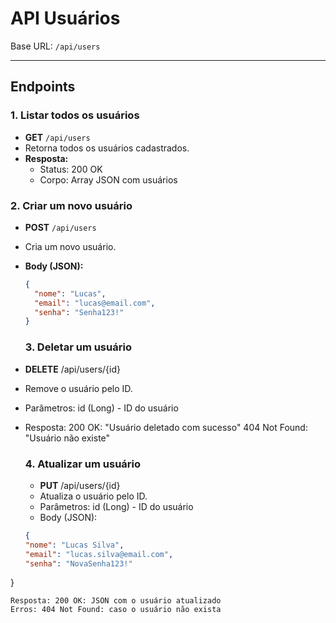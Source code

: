# API Usuários

Base URL: `/api/users`

---

## Endpoints

### 1. Listar todos os usuários

- **GET** `/api/users`
- Retorna todos os usuários cadastrados.
- **Resposta:**
  - Status: 200 OK
  - Corpo: Array JSON com usuários

### 2. Criar um novo usuário

- **POST** `/api/users`
- Cria um novo usuário.
- **Body (JSON):**

  ```json
  {
    "nome": "Lucas",
    "email": "lucas@email.com",
    "senha": "Senha123!"
  }
  ```
  ### 3. Deletar um usuário

- **DELETE** /api/users/{id}
- Remove o usuário pelo ID.
- Parâmetros: id (Long) - ID do usuário
- Resposta: 200 OK: "Usuário deletado com sucesso" 404 Not Found: "Usuário não existe"

  ### 4. Atualizar um usuário
  
  - **PUT** /api/users/{id}
  - Atualiza o usuário pelo ID.
  - Parâmetros: id (Long) - ID do usuário
  - Body (JSON):
  ```json
  {
  "nome": "Lucas Silva",
  "email": "lucas.silva@email.com",
  "senha": "NovaSenha123!"
}
```
Resposta: 200 OK: JSON com o usuário atualizado
Erros: 404 Not Found: caso o usuário não exista


  
